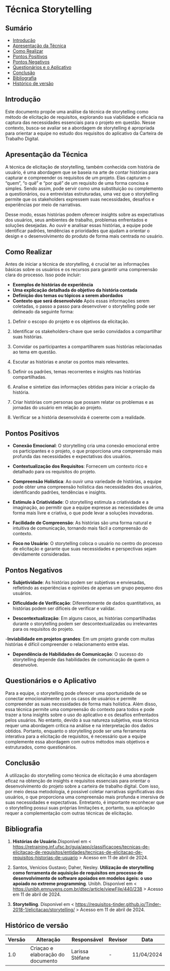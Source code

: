 # Técnica Storytelling 

## Sumário
* [Introdução](#Introdução)
* [Apresentação da Técnica](#Apresentação-da-Técnica)
* [Como Realizar](#Como-Realizar)
* [Pontos Positivos](#Pontos-Positivos)
* [Pontos Negativos](#Pontos-Negativos)
* [Questionários e o Aplicativo](#Questionários-e-o-Aplicativo)
* [Conclusão](#Conclusão)
* [Bibliografia](#Bibliografia)
* [Histórico de versão](#Histórico-de-versão)


## Introdução

Este documento propõe uma análise da técnica de storytelling como método de elicitação de requisitos, explorando sua viabilidade e eficácia na captura das necessidades essenciais para o projeto em questão. Nesse contexto, busca-se avaliar se a abordagem de storytelling é apropriada para orientar a equipe no estudo dos requisitos do aplicativo da Carteira de Trabalho Digital. 

## Apresentação da Técnica

A técnica de elicitação de storytelling, também conhecida com história de usuário, é uma abordagem que se baseia na arte de contar histórias para capturar e compreender os requisitos de um projeto. Elas capturam o “quem”, “o quê” e “por quê” de um requisito de uma forma concisa e simples. Sendo assim, pode servir como uma substituição ou complemento a questionários, ou a entrevistas estruturadas, uma vez que o storytelling permite que os stakeholders expressem suas necessidades, desafios e experiências por meio de narrativas. 

Desse modo, essas histórias podem oferecer insights sobre as expectativas dos usuários, seus ambientes de trabalho, problemas enfrentados e soluções desejadas. Ao ouvir e analisar essas histórias, a equipe pode identificar padrões, tendências e prioridades que ajudam a orientar o design e o desenvolvimento do produto de forma mais centrada no usuário.


## Como Realizar

Antes de iniciar a técnica de storytelling, é crucial ter as informações básicas sobre os usuários e os recursos para garantir uma compreensão clara do processo. Isso pode incluir:
- **Exemplos de histórias de experiência**
- **Uma explicação detalhada do objetivo da história contada**
- **Definição dos temas ou tópicos a serem abordados**
- **Contexto que será desenvolvido**
Após essas informações serem coletadas, o passo a passo para desenvolver o storytelling pode ser delineado da seguinte forma:
1. Definir o escopo do projeto e os objetivos da elicitação.
2. Identificar os stakeholders-chave que serão convidados a compartilhar suas histórias.
3. Convidar os participantes a compartilharem suas histórias relacionadas ao tema em questão.
4. Escutar as histórias e anotar os pontos mais relevantes.
5. Definir os padrões, temas recorrentes e insights nas histórias compartilhadas.
6. Analise e sintetize das informações obtidas para iniciar a criação da história.

7. Criar histórias com personas que possam relatar os problemas e as jornadas do usuário em relação ao projeto.

8. Verificar se a história desenvolvida é coerente com a realidade.

## Pontos Positivos

- **Conexão Emocional**: O storytelling cria uma conexão emocional entre os participantes e o projeto, o que proporciona uma compreensão mais profunda das necessidades e expectativas dos usuários.

- **Contextualização dos Requisitos**: Fornecem um contexto rico e detalhado para os requisitos do projeto.

- **Compreensão Holística**: Ao ouvir uma variedade de histórias, a equipe pode obter uma compreensão holística das necessidades dos usuários, identificando padrões, tendências e insights.

- **Estímulo à Criatividade**: O storytelling estimula a criatividade e a imaginação, ao permitir que a equipe expresse as necessidades de uma forma mais livre e criativa, o que pode levar a soluções inovadoras.

- **Facilidade de Compreensão**: As histórias são uma forma natural e intuitiva de comunicação, tornando mais fácil a compreensão do contexto.

- **Foco no Usuário**: O storytelling coloca o usuário no centro do processo de elicitação e garante que suas necessidades e perspectivas sejam devidamente consideradas.

## Pontos Negativos


- **Subjetividade**: As histórias podem ser subjetivas e enviesadas, refletindo as experiências e opiniões de apenas um grupo pequeno dos usuários.

- **Dificuldade de Verificação**: Diferentemente de dados quantitativos, as histórias podem ser difíceis de verificar e validar.

- **Descontextualização**: Em alguns casos, as histórias compartilhadas durante o storytelling podem ser descontextualizadas ou irrelevantes para os requisitos do projeto.

-**Inviabilidade em projetos grandes**: Em um projeto grande com muitas histórias é difícil compreender o relacionamento entre elas.

- **Dependência de Habilidades de Comunicação**: O sucesso do storytelling depende das habilidades de comunicação de quem o desenvolve.


## Questionários e o Aplicativo

Para a equipe, o storytelling pode oferecer uma oportunidade de se conectar emocionalmente com os casos de usuários e permite compreender as suas necessidades de forma mais holística. Além disso, essa técnica permite uma compreensão do contexto para todos e pode trazer a tona insights sobre o uso do aplicativo e os desafios enfrentados pelos usuários. No entanto, devido à sua natureza subjetiva, essa técnica requer uma abordagem crítica na análise e na interpretação dos dados obtidos.
Portanto, enquanto o storytelling pode ser uma ferramenta interativa para a elicitação de requisitos, é necessário que a equipe complemente essa abordagem com outros métodos mais objetivos e estruturados, como questionários.

## Conclusão

A utilização do storytelling como técnica de elicitação é uma abordagem eficaz na obtenção de insights e requisitos essenciais para orientar o desenvolvimento do projeto sobre a carteira de trabalho digital. Com isso, por meio dessa metodologia, é possível coletar narrativas significativas dos usuários, o que proporciona uma compreensão mais profunda e imersiva de suas necessidades e expectativas. Entretanto, é importante reconhecer que o storytelling possui suas próprias limitações e, portanto, sua aplicação requer a complementação com outras técnicas de elicitação. 

## Bibliografia


1. **Histórias de Usuário**.Disponível em < https://retraining.inf.ufsc.br/guia/app/classificacoes/tecnicas-de-elicitacao-de-requisitos/entidades/tecnicas-de-elicitacao-de-requisitos-historias-de-usuario > Acesso em 11 de abril de 2024.

2. Santos, Venícios Gustavo; Daher, Nesley. **Utilização de storytelling como ferramenta de aquisição de requisitos em processo de desenvolvimento de software apoiados em modelos ágeis: o uso apoiado no extreme programming**. Unibh. Disponível em < https://unibh.emnuvens.com.br/dtec/article/viewFile/440/238 > Acesso em 11 de abril de 2024.

3. **Storytelling**. Disponível em < https://requisitos-tinder.github.io/Tinder-2018-1/elicitacao/storytelling/ > Acesso em 11 de abril de 2024.


## Histórico de versão

| Versão | Alteração | Responsável | Revisor | Data |
| - | - | - | - | - |
| 1.0 | Criaçao e elaboração do documento | Larissa Stéfane | - | 11/04/2024 |
